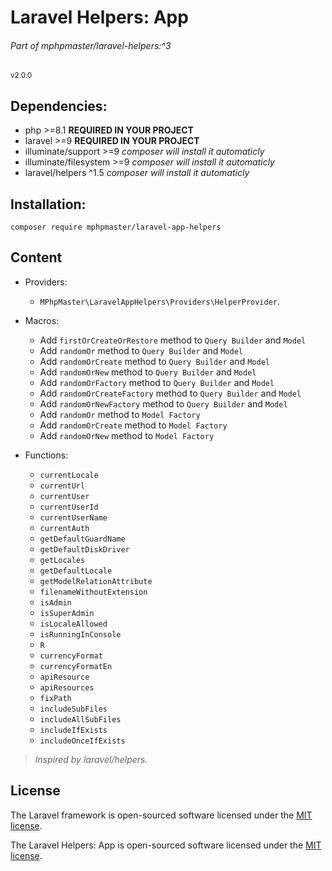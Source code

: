 # Laravel Helpers: App
###### Part of mphpmaster/laravel-helpers:^3
<small>v2.0.0</small>

## Dependencies:
* php >=8.1 **REQUIRED IN YOUR PROJECT**
* laravel >=9 **REQUIRED IN YOUR PROJECT**
* illuminate/support >=9 _composer will install it automaticly_
* illuminate/filesystem >=9 _composer will install it automaticly_
* laravel/helpers ^1.5 _composer will install it automaticly_

## Installation:
  ```shell
  composer require mphpmaster/laravel-app-helpers
  ```

## Content
- Providers:
    - `MPhpMaster\LaravelAppHelpers\Providers\HelperProvider`.

- Macros:
  - Add `firstOrCreateOrRestore` method to `Query Builder` and `Model`
  - Add `randomOr` method to `Query Builder` and `Model`
  - Add `randomOrCreate` method to `Query Builder` and `Model`
  - Add `randomOrNew` method to `Query Builder` and `Model`
  - Add `randomOrFactory` method to `Query Builder` and `Model`
  - Add `randomOrCreateFactory` method to `Query Builder` and `Model`
  - Add `randomOrNewFactory` method to `Query Builder` and `Model`
  - Add `randomOr` method to `Model Factory`
  - Add `randomOrCreate` method to `Model Factory`
  - Add `randomOrNew` method to `Model Factory`

- Functions:
  - `currentLocale`
  - `currentUrl`
  - `currentUser`
  - `currentUserId`
  - `currentUserName`
  - `currentAuth`
  - `getDefaultGuardName`
  - `getDefaultDiskDriver`
  - `getLocales`
  - `getDefaultLocale`
  - `getModelRelationAttribute`
  - `filenameWithoutExtension`
  - `isAdmin`
  - `isSuperAdmin`
  - `isLocaleAllowed`
  - `isRunningInConsole`
  - `R`
  - `currencyFormat`
  - `currencyFormatEn`
  - `apiResource`
  - `apiResources`
  - `fixPath`
  - `includeSubFiles`
  - `includeAllSubFiles`
  - `includeIfExists`
  - `includeOnceIfExists`


> *Inspired by laravel/helpers.*

## License

The Laravel framework is open-sourced software licensed under the [MIT license](https://opensource.org/licenses/MIT).

The Laravel Helpers: App is open-sourced software licensed under the [MIT license](https://github.com/mPhpMaster/laravel-app-helpers/blob/master/LICENSE).
